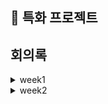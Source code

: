 ## 🙌 특화 프로젝트

## 회의록

<details><summary> week1
</summary>

### 1. 기본 정보

- **모의 주식** 정보 활용
    - ssasfy
    - ssasdaq
- 각각의 게임 방은 **같은 주식 시장을 공유하지 않는다**.
- **매 게임마다** 주식 시장은 **RESET**된다.
    - **개장(낮) 거래**
        - 게임 참가자 전원
        - 외부 시장
    - **폐장(밤) 거래**
        - 마피아
        - 외부 시장
- **게임 참가자**
    - **전체 주식 시장의 일부 구성원**으로 존재한다.
    - **개장(낮) 시간에 채팅으로 논의**할 수 있다.
        - 마피아 찾기 - 누가 주가를 조작한 것 같은지
        - 종목에 대한 토의 (주어진 뉴스를 바탕으로)
- **게임의 ROUND**는 다음과 같이 돌아간다.
    - ROUND의 **최대 횟수는 N회**로 제한한다.
    - **하나의 ROUND**에는 **개장(낮)과 폐장(밤)**이 존재한다.
        - 개장(낮)에는 **모든 참가자**가 거래 할 수 있다.
        - 폐장(밤)에는 **마피아가 주가 조작** 행위를 할 수 있다. (뉴스 준비 등)
- 다른 참가자의 투자 현황은 알 수 없다.
- 게임 내의 주식 종목 개수는 N개로 제한한다.


### 2. 사용자 관리

- 사용자는 회원 가입 시 **게임 머니 50만 원**을 지급 받는다.
- 사용자는 해당 **게임 머니로  ‘주식 마피아’ 게임에 참가**할 수 있다.
- 게임 머니가 부족하다면, **결제**를 통해 **게임 머니를 충전**할 수 있다.

### 3. 투자 분석

- ‘주식 마피아’ 게임에서 얻은 **이익/손실은 나의 실제 데이터**로 기록되어 **마이 페이지 대시 보드**에서 확인 가능하다.
- **확인 할 수 있는 데이터**는 다음과 같다.
    - **현금 잔액**
    - **전체 주식 잔액**
        - 투자 원금
        - 수익 금액 / 수익률
        - 모의 주식 투자 비중
    - **모의 주식 별 잔액**
        - 종목 명
        - 주식 수
        - 수익 금액 / 수익률
        - 1주 기준
            - 현재 가액
            - 내 구매 평균 가액
        - 총 금액
            - 현재 가액 기준
            - 내 구매 평균 가액 기준
        - 세금/수수료 - 일괄 적용 ?

### 5. 게임 내 역할 / 권한 / 승부 조건

- **마피아 - 주가 조작 집단의 두목**

    <aside>
    💡

  **승리 조건**

    - 끝 까지 잡히지 않기
    - 목표 금액 달성
        - 게임 입장 시 참여한 자본금의 500% ?
    - 특정 기업 인수 ?
    - 주가 조작이 성공적으로 이루어져 특정 기업의 주식 가격을 설정된 목표에 맞게 높이거나 낮춰야함
    </aside>

    - 마피아는 주식 거래의 기준이 되는 **뉴스를 생성**하여 시민들에게 발행할 수 있다.
    - 뉴스 발행 + 주가 조작??
        - 예를 들어, 긍정적인 뉴스를 발행하고 주가를 낮춰버리는 방법
- **애널리스트 - 마피아의 공범**

    <aside>
    💡

  **승리 조건**

    - 마피아와 함께 목표 금액 달성
    - 정체를 끝까지 들키지 않기
    - 특정 개미에게 잘못된 정보를 제공해 큰 손해를 입히면 인센티브 제공
    - 주가 조작에 성공한 횟수에 따라 인센트브 제공
    - 히든 승리 조건
        - 마피아가 체포되었을 때, 자신이 공범임을 끝까지 감추고 다른 인물에게 누명을 씌우면 공범만의 개인 승리 가능
    </aside>

    - 선동하는 역할
    - 찌라시 뉴스 제공 가능
- **금융 감독 원**

    <aside>
    💡

  **승리 조건**

    - 마피아 잡기
    </aside>

    - 주식 시장의 공정성을 유지하며, 마피아와 공범의 주가 조작 시도를 최대한 저지(?)

- **개미**

    <aside>
    💡

  **승리 조건**

    - 마피아 잡기
    </aside>

- **기자**

    <aside>
    💡

  **승리 조건**

    - 마피아 잡기
    </aside>
</details>

<details><summary> week2
</summary>
<details>
<summary>day1 (기존 블랙프라이데이에 금리, 대출 추가)
</summary>

![easyme](/uploads/23f5548b60ea31ce73b9314843052d60/F10F3048-1946-4B59-9038-96BA3B15AC0C.jpg)
- **금리 바(대출 / 상환) 적용**
    - **초기 금리 5%, 변동 가능 (1 ~ 10%)** - 고정 금리와 변동 금리를 고려한 최종 금리
    - **각 턴 시작 시 주어지는 경제 상황 (대공황, 곡물 가격 상승 등)에 따라 금리 변동**
- 자기 차례에는
    - **1. 선택** - 2가지 중 하나 선택 가능
        - 대출
        - 상환
    - **2. 필수** - 4가지 중 1개 행동
        - **주식 매입** (0개 매입 가능 → 주식 토큰 옮기기)
        - **주식 매도** (0개 매도 가능 → 주식 토큰 옮기기)
        - **금괴 매입**
- **대출**
    - 대출 횟수 제한 최대 2번
    - 해당 플레이어의 보유 자산 기준으로 대출 최대 금액 제한
        - 안정 자산(현금 + 금괴) 기준
        - (임시) 대출 금액 기준 표


            | 보유한 안정 자산 | 대출 최대 금액 |
            | --- | --- |
            | 0 ~ 150 | 100 |
            | 150 ~ 350 | 200 |
            | 350 ~ 600 | 300 |
            | 600 ~ 900 | 400 |
            | 900 ~ | 500 |
    - 대출 이자
        - 1 turn은 1분기(3개월) 뜻한다.
        - 총 16 turn (4년) —————> 게임 종료 조건 할까???
        - 한 턴이 끝날 때마다 상환하지 못한 금액에 대한 이자를 **단리**로 계산한다.
            - 대출 이력 띄워주기
            - 1turn 에서의 대출 금액 * 1turn이 끝날 때의 금리
            + 2turn  에서의 대출 금액 * 2turn이 끝날 때의 금리
            + 3turn 에서의 대출 금액 * 3turn이 끝날 때의 금리 = ex) 이자 500
- **상환**
    - 중간 상환 -  ex) 500 중에 300 갚는다.
    - 최종 상환 - ex) 돈 없으면 마이너스
- **기타**
    - 3명 이상이 게임을 하다가 한 명이 갑자기 나갔을 경우도 고려해야 함
        - 나간 사람 턴을 어떻게 할 것인가
        - 코치님 네는 해결을 못해서 봇으로 대체하셨음
</details>

<details>
<summary>day2 (순서도)
</summary>

### 오늘 한 일
- [🌲 순서도 게임 로직 정리 figma](https://www.figma.com/board/MQPH1pZWkN7CF15FK1Ezcp/%EC%88%9C%EC%84%9C%EB%8F%84---%EA%B2%8C%EC%9E%84-%EB%A1%9C%EC%A7%81?node-id=0-1&t=lR4gNds70XMbcXdl-1)

### 회고
**Keep** 
- 서로 생각하고 있는 프로세스가 동일한지 점검하면서 같이 작성하는 것이 좋았다.

**Problem**
- 과업에 대한 기한이 명확하지 않다. api를 빨리 만들어줘야 해서 마음이 급해졌다.

**Try**
- bot의 동작 로직을 생각해봐야 할 것 같다. 최적이 좋을지, 랜덤이 좋을지도 고려해봐야 할 것 같다.

### 내일 할 것
- 백 팀원들과 업무 분담 및 기능 명세 작성
- bot에 대해 공부

</details>


<details>
<summary>day3 (순서도 완료 및 기능명세서 작성)
</summary>

### 오늘 한 일
- [🌲 순서도 게임 로직 정리 figma](https://www.figma.com/board/MQPH1pZWkN7CF15FK1Ezcp/%EC%88%9C%EC%84%9C%EB%8F%84---%EA%B2%8C%EC%9E%84-%EB%A1%9C%EC%A7%81?node-id=0-1&t=lR4gNds70XMbcXdl-1)
- [🎨 기능명세서](https://www.notion.so/d963e898d603491695c5ecb0e6e2c11b)

### 회고
**Keep**
- 셋이 모여서 가능한 경우의 수를 같이 토의하다 보니 많은 경우의 수를 고려할 수 있었다.

**Problem**
- 보드게임을 기준으로 기능 명세를 작성하다 보니 상상으로 기능을 구분해야 해서 조금 어려웠다. 

**Try**
- 전체 팀원들과 화면 구성을 토의해봐야 할 것 같다.

### 내일 할 것
- 기능 명세서 작성 및 화면 구성 토의

</details>

</details>
